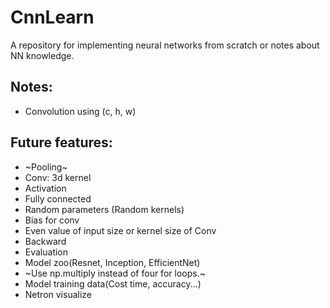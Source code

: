 # CnnLearn
A repository for implementing neural networks from scratch or notes about NN knowledge.

## Notes:
- Convolution using (c, h, w)
## Future features:
- ~Pooling~
- Conv: 3d kernel
- Activation
- Fully connected
- Random parameters (Random kernels)
- Bias for conv
- Even value of input size or kernel size of Conv
- Backward
- Evaluation
- Model zoo(Resnet, Inception, EfficientNet)
- ~Use np.multiply instead of four for loops.~
- Model training data(Cost time, accuracy...)
- Netron visualize
